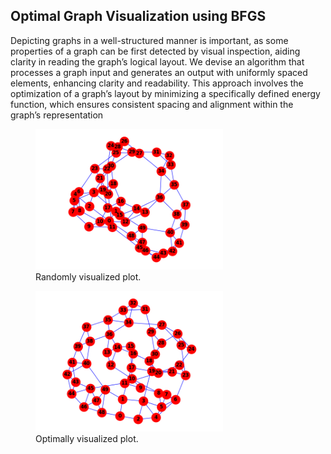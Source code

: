 ## Optimal Graph Visualization using BFGS

Depicting graphs in a well-structured manner is important, as some properties of a graph can be first detected by visual inspection, aiding clarity in reading the graph’s logical layout. We devise an algorithm that processes a graph input and generates an output with uniformly spaced elements, enhancing clarity and readability. This approach involves the optimization of a graph’s layout by minimizing a specifically defined energy function, which ensures consistent spacing and alignment within the graph’s representation


<figure>
  <img src='results/random_graph.png' alt='Randomly visualized plot' width = 300>
  <figcaption>Randomly visualized plot.</figcaption>
</figure>

<figure>
  <img src='results/optimized_graph.png', width = 300>
  <figcaption>Optimally visualized plot.</figcaption>
</figure>